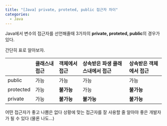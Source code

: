 ```yaml
---
title: "[Java] private, proteted, public 접근자 차이"
categories: 
  - Java
---
```


Java에서 변수의 접근자를 선언해줄때 3가자의 **private, proteted, public**의 경우가 있다. 

간단히 표로 알아보자.

|             | 클래스내 접근 | 객체에서 접근 | 상속받은 파생 클래스내에서 접근 | 상속받은 객체에서 접근 |
|:------------|:-------------|:-------------|:-----------------------------|:---------------------|
| public      | 가능          | 가능         | 가능                         | 가능                  |
| protected   | 가능          | **불가능**   | 가능                         | **불가능**            |
| private     | 가능          | **불가능**   | **불가능**                   | **불가능**            |
 
어떤 접근자가 좋고 나쁨은 없다 상황에 맞는 접근자를 잘 사용할 줄 알아야 좋은 개발자가 될 수 있다 (물론 나도...)